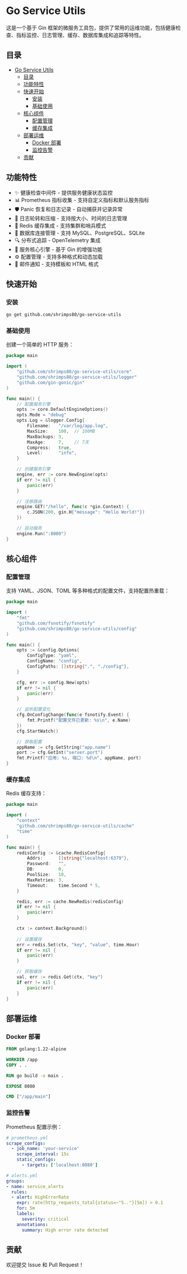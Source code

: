 # Go Service Utils
这是一个基于 Gin 框架的微服务工具包，提供了常用的运维功能，包括健康检查、指标监控、日志管理、缓存、数据库集成和追踪等特性。

## 目录

- [Go Service Utils](#go-service-utils)
  - [目录](#目录)
  - [功能特性](#功能特性)
  - [快速开始](#快速开始)
    - [安装](#安装)
    - [基础使用](#基础使用)
  - [核心组件](#核心组件)
    - [配置管理](#配置管理)
    - [缓存集成](#缓存集成)
  - [部署运维](#部署运维)
    - [Docker 部署](#docker-部署)
    - [监控告警](#监控告警)
  - [贡献](#贡献)

## 功能特性

- ✨ 健康检查中间件 - 提供服务健康状态监控
- 📊 Prometheus 指标收集 - 支持自定义指标和默认服务指标
- 🛡️ Panic 恢复和日志记录 - 自动捕获并记录异常
- 📝 日志轮转和压缩 - 支持按大小、时间的日志管理
- 🚀 Redis 缓存集成 - 支持集群和哨兵模式
- 💾 数据库连接管理 - 支持 MySQL、PostgreSQL、SQLite
- 🔍 分布式追踪 - OpenTelemetry 集成
- 🎯 服务核心引擎 - 基于 Gin 的增强功能
- ⚙️ 配置管理 - 支持多种格式和动态加载
- 📧 邮件通知 - 支持模板和 HTML 格式

## 快速开始

### 安装

```bash
go get github.com/shrimps80/go-service-utils
```

### 基础使用

创建一个简单的 HTTP 服务：

```go
package main

import (
    "github.com/shrimps80/go-service-utils/core"
    "github.com/shrimps80/go-service-utils/logger"
    "github.com/gin-gonic/gin"
)

func main() {
    // 配置服务引擎
    opts := core.DefaultEngineOptions()
    opts.Mode = "debug"
    opts.Log = &logger.Config{
        Filename:   "/var/log/app.log",
        MaxSize:    100,  // 100MB
        MaxBackups: 3,
        MaxAge:     7,    // 7天
        Compress:   true,
        Level:      "info",
    }

    // 创建服务引擎
    engine, err := core.NewEngine(opts)
    if err != nil {
        panic(err)
    }

    // 注册路由
    engine.GET("/hello", func(c *gin.Context) {
        c.JSON(200, gin.H{"message": "Hello World!"})
    })

    // 启动服务
    engine.Run(":8080")
}
```

## 核心组件

### 配置管理

支持 YAML、JSON、TOML 等多种格式的配置文件，支持配置热重载：

```go
package main

import (
    "fmt"
    "github.com/fsnotify/fsnotify"
    "github.com/shrimps80/go-service-utils/config"
)

func main() {
    opts := &config.Options{
        ConfigType: "yaml",
        ConfigName: "config",
        ConfigPaths: []string{".", "./config"},
    }

    cfg, err := config.New(opts)
    if err != nil {
        panic(err)
    }

    // 监听配置变化
    cfg.OnConfigChange(func(e fsnotify.Event) {
        fmt.Printf("配置文件已更新: %s\n", e.Name)
    })
    cfg.StartWatch()

    // 获取配置
    appName := cfg.GetString("app.name")
    port := cfg.GetInt("server.port")
    fmt.Printf("应用: %s, 端口: %d\n", appName, port)
}
```

### 缓存集成

 Redis 缓存支持：

```go
package main

import (
    "context"
    "github.com/shrimps80/go-service-utils/cache"
    "time"
)

func main() {
    redisConfig := &cache.RedisConfig{
        Addrs:      []string{"localhost:6379"},
        Password:   "",
        DB:         0,
        PoolSize:   10,
        MaxRetries: 3,
        Timeout:    time.Second * 5,
    }

    redis, err := cache.NewRedis(redisConfig)
    if err != nil {
        panic(err)
    }

    ctx := context.Background()
    
    // 设置缓存
    err = redis.Set(ctx, "key", "value", time.Hour)
    if err != nil {
        panic(err)
    }

    // 获取缓存
    val, err := redis.Get(ctx, "key")
    if err != nil {
        panic(err)
    }
}
```

## 部署运维

### Docker 部署

```dockerfile
FROM golang:1.22-alpine

WORKDIR /app
COPY . .

RUN go build -o main .

EXPOSE 8080

CMD ["/app/main"]
```

### 监控告警

Prometheus 配置示例：

```yaml
# prometheus.yml
scrape_configs:
  - job_name: 'your-service'
    scrape_interval: 15s
    static_configs:
      - targets: ['localhost:8080']

# alerts.yml
groups:
- name: service_alerts
  rules:
  - alert: HighErrorRate
    expr: rate(http_requests_total{status=~"5.."}[5m]) > 0.1
    for: 5m
    labels:
      severity: critical
    annotations:
      summary: High error rate detected
```

## 贡献

欢迎提交 Issue 和 Pull Request！
